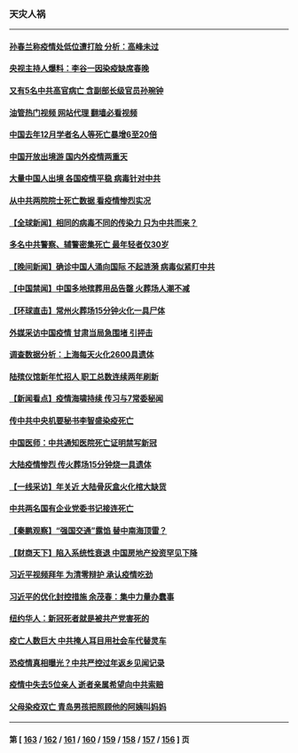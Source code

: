### 天灾人祸
---
#### [孙春兰称疫情处低位遭打脸 分析：高峰未过](../../pages/ncid280/n13912007.md?01210845) 
#### [央视主持人爆料：李谷一因染疫缺席春晚](../../pages/ncid280/n13912020.md?01210845) 
#### [又有5名中共高官病亡 含副部长级官员孙琬钟](../../pages/ncid280/n13912017.md?01210845) 
#### [油管热门视频 网站代理 翻墙必看视频](http://138.2.39.72:81/youtube.html?epic-marker?01210845)
#### [中国去年12月学者名人等死亡暴增6至20倍](../../pages/ncid280/n13912008.md?01210845) 
#### [中国开放出境游 国内外疫情两重天](../../pages/ncid280/n13911363.md?01210845) 
#### [大量中国人出境 各国疫情平稳 病毒针对中共](../../pages/ncid280/n13911820.md?01210845) 
#### [从中共两院院士死亡数据 看疫情惨烈实况](../../pages/ncid280/n13910619.md?01210845) 
#### [【全球新闻】相同的病毒不同的传染力 只为中共而来？](../../pages/ncid280/n13911810.md?01210845) 
#### [多名中共警察、辅警密集死亡 最年轻者仅30岁](../../pages/ncid280/n13911376.md?01210845) 
#### [【晚间新闻】确诊中国人涌向国际 不起涟漪 病毒似紧盯中共](../../pages/ncid280/n13911808.md?01210845) 
#### [【中国禁闻】中国多地殡葬用品告罄 火葬场人潮不减](../../pages/ncid280/n13911240.md?01210845) 
#### [【环球直击】常州火葬场15分钟火化一具尸体](../../pages/ncid280/n13911227.md?01210845) 
#### [外媒采访中国疫情 甘肃当局急围堵 引抨击](../../pages/ncid280/n13911634.md?01210845) 
#### [调查数据分析：上海每天火化2600具遗体](../../pages/ncid280/n13911520.md?01210845) 
#### [陆殡仪馆新年忙招人 职工总数连续两年刷新](../../pages/ncid280/n13911599.md?01210845) 
#### [【新闻看点】疫情海啸持续 传习与7常委秘闻](../../pages/ncid280/n13911302.md?01210845) 
#### [传中共中央机要秘书李智盛染疫死亡](../../pages/ncid280/n13911419.md?01210845) 
#### [中国医师：中共通知医院死亡证明禁写新冠](../../pages/ncid280/n13911279.md?01210845) 
#### [大陆疫情惨烈 传火葬场15分钟烧一具遗体](../../pages/ncid280/n13911252.md?01210845) 
#### [【一线采访】年关近 大陆骨灰盒火化棺大缺货](../../pages/ncid280/n13911389.md?01210845) 
#### [中共两名国有企业党委书记接连死亡](../../pages/ncid280/n13911328.md?01210845) 
#### [【秦鹏观察】“强国交通”露馅 替中南海顶雷？](../../pages/ncid280/n13911339.md?01210845) 
#### [【财商天下】陷入系统性衰退 中国房地产投资罕见下降](../../pages/ncid280/n13911317.md?01210845) 
#### [习近平视频拜年 为清零辩护 承认疫情吃劲](../../pages/ncid280/n13911118.md?01210845) 
#### [习近平的优化封控措施 余茂春：集中力量办蠢事](../../pages/ncid280/n13911188.md?01210845) 
#### [纽约华人：新冠死者就是被共产党害死的](../../pages/ncid280/n13911178.md?01210845) 
#### [疫亡人数巨大 中共掩人耳目用社会车代替灵车](../../pages/ncid280/n13910712.md?01210845) 
#### [恐疫情真相曝光？中共严控过年返乡见闻记录](../../pages/ncid280/n13911147.md?01210845) 
#### [疫情中失去5位亲人 逝者亲属希望向中共索赔](../../pages/ncid280/n13911002.md?01210845) 
#### [父母染疫双亡 青岛男孩把照顾他的阿姨叫妈妈](../../pages/ncid280/n13910956.md?01210845) 

---
#### 第 [ [163](./163.md?01210845) / [162](./162.md?01210845) / [161](./161.md?01210845) / [160](./160.md?01210845) / [159](./159.md?01210845) / [158](./158.md?01210845) / [157](./157.md?01210845) / [156](./156.md?01210845) ] 页
